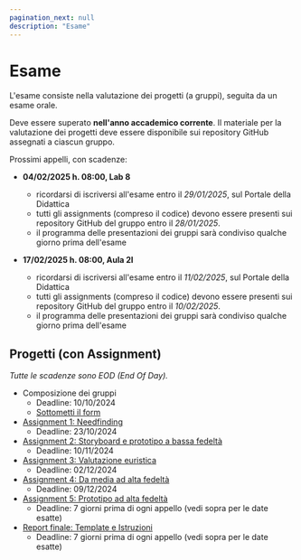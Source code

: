```yaml
---
pagination_next: null
description: "Esame"
---
```


# Esame

L'esame consiste nella valutazione dei progetti (a gruppi), seguita da un esame orale.

Deve essere superato **nell'anno accademico corrente**. Il materiale per la valutazione dei progetti deve essere disponibile sui repository GitHub assegnati a ciascun gruppo.

Prossimi appelli, con scadenze:

- **04/02/2025 h. 08:00, Lab 8**
    - ricordarsi di iscriversi all'esame entro il *29/01/2025*, sul Portale della Didattica
    - tutti gli assignments (compreso il codice) devono essere presenti sui repository GitHub del gruppo entro il *28/01/2025*.
    - il programma delle presentazioni dei gruppi sarà condiviso qualche giorno prima dell'esame

- **17/02/2025 h. 08:00, Aula 2I**
    - ricordarsi di iscriversi all'esame entro il *11/02/2025*, sul Portale della Didattica
    - tutti gli assignments (compreso il codice) devono essere presenti sui repository GitHub del gruppo entro il *10/02/2025*.
    - il programma delle presentazioni dei gruppi sarà condiviso qualche giorno prima dell'esame

## Progetti (con Assignment)

*Tutte le scadenze sono EOD (End Of Day).*

- Composizione dei gruppi
  - Deadline: 10/10/2024
  - [Sottometti il form](https://forms.gle/GwyftpZkcNAk8zYi7)
- [Assignment 1: Needfinding](https://polito-uxd-2024.github.io/materiale/assignments/A1-needfinding.pdf)
  - Deadline: 23/10/2024
- [Assignment 2: Storyboard e prototipo a bassa fedeltà](https://polito-uxd-2024.github.io/materiale/assignments/A2-storyboard-paper-prototypes.pdf)
  - Deadline: 10/11/2024
- [Assignment 3: Valutazione euristica](https://polito-uxd-2024.github.io/materiale/assignments/A3-heuristic-evaluation.pdf)
  - Deadline: 02/12/2024
- [Assignment 4: Da media ad alta fedeltà](https://polito-uxd-2024.github.io/materiale/assignments/A4-mid-to-hi-fidelity.pdf)
  - Deadline: 09/12/2024
- [Assignment 5: Prototipo ad alta fedeltà](https://polito-uxd-2024.github.io/materiale/assignments/A5-high-fidelity-prototype.pdf)
  - Deadline: 7 giorni prima di ogni appello (vedi sopra per le date esatte)  
- [Report finale: Template e Istruzioni](https://polito-uxd-2024.github.io/materiale/assignments/final-report-instructions.pdf)
  - Deadline: 7 giorni prima di ogni appello (vedi sopra per le date esatte) 

